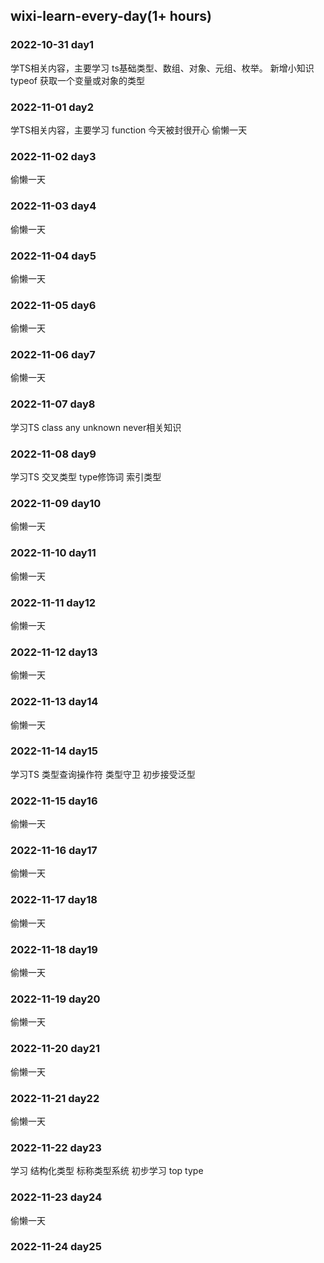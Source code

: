 ## wixi-learn-every-day(1+ hours)

### 2022-10-31 day1
学TS相关内容，主要学习 ts基础类型、数组、对象、元组、枚举。
新增小知识 typeof 获取一个变量或对象的类型

### 2022-11-01 day2
学TS相关内容，主要学习 function
今天被封很开心 偷懒一天

### 2022-11-02 day3
偷懒一天

### 2022-11-03 day4
偷懒一天

### 2022-11-04 day5
偷懒一天

### 2022-11-05 day6
偷懒一天

### 2022-11-06 day7
偷懒一天

### 2022-11-07 day8
学习TS class any unknown never相关知识

### 2022-11-08 day9
学习TS 交叉类型 type修饰词 索引类型

### 2022-11-09 day10
偷懒一天

### 2022-11-10 day11
偷懒一天

### 2022-11-11 day12
偷懒一天

### 2022-11-12 day13
偷懒一天

### 2022-11-13 day14
偷懒一天

### 2022-11-14 day15
学习TS 类型查询操作符 类型守卫 初步接受泛型

### 2022-11-15 day16
偷懒一天

### 2022-11-16 day17
偷懒一天

### 2022-11-17 day18
偷懒一天

### 2022-11-18 day19
偷懒一天

### 2022-11-19 day20
偷懒一天

### 2022-11-20 day21
偷懒一天

### 2022-11-21 day22
偷懒一天

### 2022-11-22 day23
学习 结构化类型 标称类型系统 初步学习 top type

### 2022-11-23 day24
偷懒一天

### 2022-11-24 day25